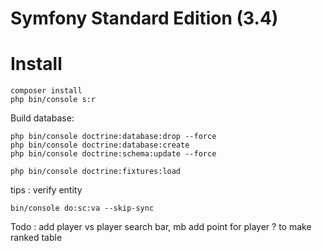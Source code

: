 Symfony Standard Edition (3.4)
========================

# Install #

```
composer install
php bin/console s:r

```

Build database:

```
php bin/console doctrine:database:drop --force
php bin/console doctrine:database:create
php bin/console doctrine:schema:update --force
```

```
php bin/console doctrine:fixtures:load
```


tips : verify entity 

```
bin/console do:sc:va --skip-sync
```


Todo : add player vs player search bar,
 mb add point for player ? to make ranked table